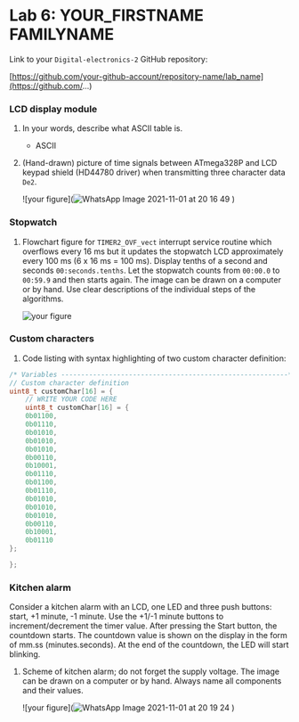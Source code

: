 # Lab 6: YOUR_FIRSTNAME FAMILYNAME

Link to your `Digital-electronics-2` GitHub repository:

[https://github.com/your-github-account/repository-name/lab_name](https://github.com/...)


### LCD display module

1. In your words, describe what ASCII table is.
   * ASCII

2. (Hand-drawn) picture of time signals between ATmega328P and LCD keypad shield (HD44780 driver) when transmitting three character data `De2`.

   ![your figure](![WhatsApp Image 2021-11-01 at 20 16 49](https://user-images.githubusercontent.com/91128841/139728730-7027e2ca-3942-4f92-806c-e7ee6bdab146.jpeg)
)


### Stopwatch

1. Flowchart figure for `TIMER2_OVF_vect` interrupt service routine which overflows every 16&nbsp;ms but it updates the stopwatch LCD approximately every 100&nbsp;ms (6 x 16&nbsp;ms = 100&nbsp;ms). Display tenths of a second and seconds `00:seconds.tenths`. Let the stopwatch counts from `00:00.0` to `00:59.9` and then starts again. The image can be drawn on a computer or by hand. Use clear descriptions of the individual steps of the algorithms.

   ![your figure]()


### Custom characters

1. Code listing with syntax highlighting of two custom character definition:

```c
/* Variables ---------------------------------------------------------*/
// Custom character definition
uint8_t customChar[16] = {
    // WRITE YOUR CODE HERE
    uint8_t customChar[16] = {
    0b01100,
    0b01110,
    0b01010,
    0b01010,
    0b01010,
    0b00110,
    0b10001,
    0b01110,
    0b01100,
    0b01110,
    0b01010,
    0b01010,
    0b01010,
    0b00110,
    0b10001,
    0b01110
};

};
```


### Kitchen alarm

Consider a kitchen alarm with an LCD, one LED and three push buttons: start, +1 minute, -1 minute. Use the +1/-1 minute buttons to increment/decrement the timer value. After pressing the Start button, the countdown starts. The countdown value is shown on the display in the form of mm.ss (minutes.seconds). At the end of the countdown, the LED will start blinking.

1. Scheme of kitchen alarm; do not forget the supply voltage. The image can be drawn on a computer or by hand. Always name all components and their values.

   ![your figure](![WhatsApp Image 2021-11-01 at 20 19 24](https://user-images.githubusercontent.com/91128841/139728683-b8c46065-488d-4eac-ae81-58935a3ccd15.jpeg)
)
